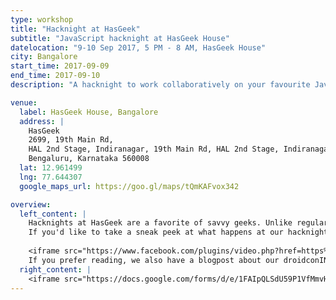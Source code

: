 ```yaml
---
type: workshop
title: "Hacknight at HasGeek"
subtitle: "JavaScript hacknight at HasGeek House"
datelocation: "9-10 Sep 2017, 5 PM - 8 AM, HasGeek House"
city: Bangalore
start_time: 2017-09-09
end_time: 2017-09-10
description: "A hacknight to work collaboratively on your favourite JavaScript project mentored by professionals from the industry."

venue:
  label: HasGeek House, Bangalore
  address: |
    HasGeek
    2699, 19th Main Rd, 
    HAL 2nd Stage, Indiranagar, 19th Main Rd, HAL 2nd Stage, Indiranagar, 
    Bengaluru, Karnataka 560008
  lat: 12.961499
  lng: 77.644307
  google_maps_url: https://goo.gl/maps/tQmKAFvox342

overview:
  left_content: |
    Hacknights at HasGeek are a favorite of savvy geeks. Unlike regular hackathons, hacknights at HasGeek foster collaboration among developers who are passionate about building things. If you're into looking for a hackathon to participate and win prizes, this isn't it. But if you're passionate about technology, love to work with a community, and want to build something amazing. HasGeek's hacknights are for you. Did we mention the mentoring by industry professionals? There's that, too. Sign up now!
    If you'd like to take a sneak peek at what happens at our hacknights, check out the video below.
    
    <iframe src="https://www.facebook.com/plugins/video.php?href=https%3A%2F%2Fwww.facebook.com%2FHasGeek%2Fvideos%2F1250347611675161%2F&show_text=0&width=560" width="560" height="314" style="border:none;overflow:hidden" scrolling="no" frameborder="0" allowTransparency="true" allowFullScreen="true"></iframe>
    If you prefer reading, we also have a blogpost about our droidconIN hacknight. You can [read it here](https://medium.com/hasgeek/with-hackathons-maybe-smaller-the-better-c332ef23bc9).
  right_content: |
    <iframe src="https://docs.google.com/forms/d/e/1FAIpQLSdU59P1VfMmvHiqwfgCoG7qQJf8hIUivJhWnpuJPiIEVO7x5A/viewform?embedded=true" frameborder="0" marginheight="0" marginwidth="0" style="width:100%; height:45rem;">Loading...</iframe>
---
```

